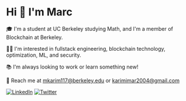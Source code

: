 # Hi 👋 I'm Marc

🎓 I'm a student at UC Berkeley studying Math, and I'm a member of Blockchain at Berkeley.

🙇‍♂️  I'm interested in fullstack engineering, blockchain technology, optimization, ML, and security.

📚 I'm always looking to work or learn something new!



📧 Reach me at mkarim117@berkeley.edu or karimimar2004@gmail.com

[![LinkedIn](https://img.shields.io/badge/LinkedIn-0077B5?style=for-the-badge&logo=linkedin&logoColor=white)](https://linkedin.com/in/karimi-marc/) 
[![Twitter](https://img.shields.io/badge/X-000000?style=for-the-badge&logo=x&logoColor=white)](https://x.com/marckarimi)  

<!--
**certifiedp/certifiedp** is a ✨ _special_ ✨ repository because its `README.md` (this file) appears on your GitHub profile.

Here are some ideas to get you started:

- 🔭 I’m currently working on ...
- 🌱 I’m currently learning ...
- 👯 I’m looking to collaborate on ...
- 🤔 I’m looking for help with ...
- 💬 Ask me about ...
- 📫 How to reach me: ...
- 😄 Pronouns: ...
- ⚡ Fun fact: ...
-->
